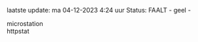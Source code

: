 laatste update: 
ma 04-12-2023  4:24   uur 
Status: FAALT - geel - 
<div class="service R">microstation</div><div class="service G">httpstat</div>